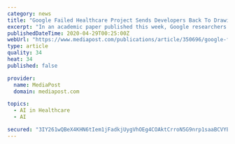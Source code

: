 ```yaml
---
category: news
title: "Google Failed Healthcare Project Sends Developers Back To Drawing Board"
excerpt: "In an academic paper published this week, Google researchers said they need to revisit an artificial intelligence-based healthcare project that fell short of expectations. The deep learning tool showed great promise under lab conditions,"
publishedDateTime: 2020-04-29T00:25:00Z
webUrl: "https://www.mediapost.com/publications/article/350696/google-failed-healthcare-project-sends-developers.html"
type: article
quality: 34
heat: 34
published: false

provider:
  name: MediaPost
  domain: mediapost.com

topics:
  - AI in Healthcare
  - AI

secured: "3IY261wQBeX4KHN6tIem1jFadkjUygVhOEg4COAktCrroN5G9nrp1saaBCVYEULH0lkmm7OJ9M/CDEnn38jrmwRQQLNCw3+aHOtn/+QD3Hqnh5sREMtOet/Scszq77BzUcV0IjqWDGuOKvJF2pagr/odq34rGv3YftfqzETkOg0HU0CrX0HCKi+lBEV6gQfsCws8tzBXUNZ8mG+Vbli173HJcZ39DahTiUSX0kPeblpvXW0kiqwrZ0dUEcB7n+uYEc7tcNmyAUeYwn3/9Gv1XaeQn8ENsbO2dsK0CC1mbXwbGCu24CUcvPkZ4F0FC06x;51PM5XGTZSJlSWQBgFNskg=="
---
```


